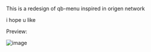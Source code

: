 This is a redesign of qb-menu inspired in origen network 

i hope u like


Preview: 

![image](https://github.com/nejoinc/qb-menu/assets/84406318/3991c804-496e-4250-b8c9-6b20626ab22c)
